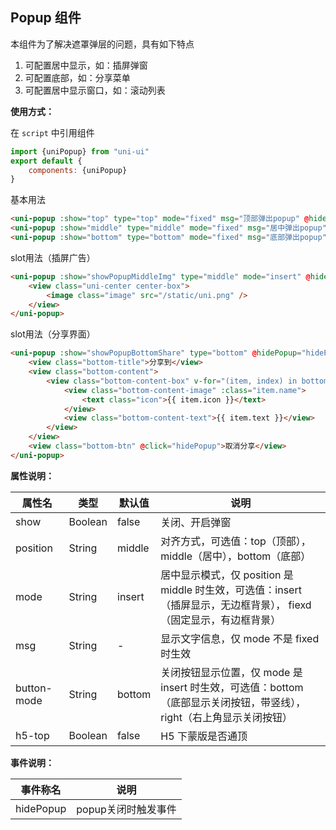 ## Popup 组件

本组件为了解决遮罩弹层的问题，具有如下特点

1. 可配置居中显示，如：插屏弹窗
2. 可配置底部，如：分享菜单
3. 可配置居中显示窗口，如：滚动列表


**使用方式：**

在 ``script`` 中引用组件 

```javascript
import {uniPopup} from "uni-ui"
export default {
    components: {uniPopup}
}
```

基本用法

```html
<uni-popup :show="top" type="top" mode="fixed" msg="顶部弹出popup" @hidePopup="hidePopup"></uni-popup>
<uni-popup :show="middle" type="middle" mode="fixed" msg="居中弹出popup" @hidePopup="hidePopup"></uni-popup>
<uni-popup :show="bottom" type="bottom" mode="fixed" msg="底部弹出popup" @hidePopup="hidePopup"></uni-popup>
```

slot用法（插屏广告）

```html
<uni-popup :show="showPopupMiddleImg" type="middle" mode="insert" @hidePopup="hidePopup">
	<view class="uni-center center-box">
		<image class="image" src="/static/uni.png" />
	</view>
</uni-popup>
```

slot用法（分享界面）

```html
<uni-popup :show="showPopupBottomShare" type="bottom" @hidePopup="hidePopup">
	<view class="bottom-title">分享到</view>
	<view class="bottom-content">
		<view class="bottom-content-box" v-for="(item, index) in bottomData" :key="index">
			<view class="bottom-content-image" :class="item.name">
				<text class="icon">{{ item.icon }}</text>
			</view>
			<view class="bottom-content-text">{{ item.text }}</view>
		</view>
	</view>
	<view class="bottom-btn" @click="hidePopup">取消分享</view>
</uni-popup>
```


**属性说明：**

|  属性名	|    类型	| 默认值| 说明	|
| ---		| ---		| ---	| ---	|
| show		| Boolean	|false	| 关闭、开启弹窗	|
| position	| String	|middle	| 对齐方式，可选值：top（顶部），middle（居中），bottom（底部）|
| mode		| String	|insert	| 居中显示模式，仅 position 是 middle 时生效，可选值：insert（插屏显示，无边框背景）， fiexd（固定显示，有边框背景）|
| msg		| String	|	-	| 显示文字信息，仅 mode 不是 fixed 时生效|
| button-mode| String	|bottom	| 关闭按钮显示位置，仅 mode 是 insert 时生效，可选值：bottom（底部显示关闭按钮，带竖线）， right（右上角显示关闭按钮）|
| h5-top| Boolean	|false	| H5 下蒙版是否通顶 |


**事件说明：**

|事件称名|说明|
|---|----|
|hidePopup|popup关闭时触发事件|
